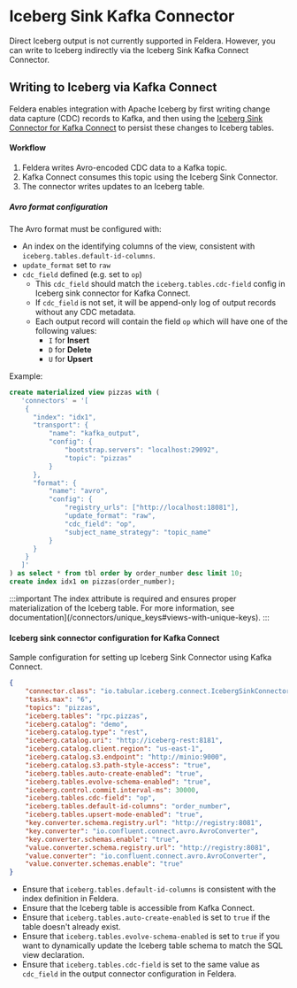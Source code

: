 # Iceberg Sink Kafka Connector

Direct Iceberg output is not currently supported in Feldera.
However, you can write to Iceberg indirectly via the Iceberg Sink Kafka Connect Connector.

## Writing to Iceberg via Kafka Connect

Feldera enables integration with Apache Iceberg by first writing
change data capture (CDC) records to Kafka, and then using the
[Iceberg Sink Connector for Kafka Connect](https://github.com/databricks/iceberg-kafka-connect) to persist these changes
to Iceberg tables.

#### Workflow

1. Feldera writes Avro-encoded CDC data to a Kafka topic.
2. Kafka Connect consumes this topic using the Iceberg Sink Connector.
3. The connector writes updates to an Iceberg table.

##### Avro format configuration

The Avro format must be configured with:
- An index on the identifying columns of the view, consistent with `iceberg.tables.default-id-columns`.
- `update_format` set to `raw`
- `cdc_field` defined (e.g. set to `op`)
  - This `cdc_field` should match the `iceberg.tables.cdc-field` config in Iceberg sink connector for Kafka Connect.
  - If `cdc_field` is not set, it will be append-only log of output records without any CDC metadata.
  - Each output record will contain the field `op` which will have one of the following values:
    - `I` for **Insert**
    - `D` for **Delete**
    - `U` for **Upsert**

Example:

```sql
create materialized view pizzas with (
   'connectors' = '[
    {
      "index": "idx1",
      "transport": {
          "name": "kafka_output",
          "config": {
              "bootstrap.servers": "localhost:29092",
              "topic": "pizzas"
          }
      },
      "format": {
          "name": "avro",
          "config": {
              "registry_urls": ["http://localhost:18081"],
              "update_format": "raw",
              "cdc_field": "op",
              "subject_name_strategy": "topic_name"
          }
      }
    }
   ]'
) as select * from tbl order by order_number desc limit 10;
create index idx1 on pizzas(order_number);
```

:::important
The index attribute is required and ensures proper materialization of the Iceberg table.
For more information, see documentation](/connectors/unique_keys#views-with-unique-keys).
:::

#### Iceberg sink connector configuration for Kafka Connect

Sample configuration for setting up Iceberg Sink Connector using Kafka
Connect.

```json
{
    "connector.class": "io.tabular.iceberg.connect.IcebergSinkConnector",
    "tasks.max": "6",
    "topics": "pizzas",
    "iceberg.tables": "rpc.pizzas",
    "iceberg.catalog": "demo",
    "iceberg.catalog.type": "rest",
    "iceberg.catalog.uri": "http://iceberg-rest:8181",
    "iceberg.catalog.client.region": "us-east-1",
    "iceberg.catalog.s3.endpoint": "http://minio:9000",
    "iceberg.catalog.s3.path-style-access": "true",
    "iceberg.tables.auto-create-enabled": "true",
    "iceberg.tables.evolve-schema-enabled": "true",
    "iceberg.control.commit.interval-ms": 30000,
    "iceberg.tables.cdc-field": "op",
    "iceberg.tables.default-id-columns": "order_number",
    "iceberg.tables.upsert-mode-enabled": "true",
    "key.converter.schema.registry.url": "http://registry:8081",
    "key.converter": "io.confluent.connect.avro.AvroConverter",
    "key.converter.schemas.enable": "true",
    "value.converter.schema.registry.url": "http://registry:8081",
    "value.converter": "io.confluent.connect.avro.AvroConverter",
    "value.converter.schemas.enable": "true"
}
```
- Ensure that `iceberg.tables.default-id-columns` is consistent with the index
  definition in Feldera.
- Ensure that the Iceberg table is accessible from Kafka Connect.
- Ensure that `iceberg.tables.auto-create-enabled` is set to `true` if the
  table doesn't already exist.
- Ensure that `iceberg.tables.evolve-schema-enabled` is set to `true` if you
  want to dynamically update the Iceberg table schema to match the SQL view 
  declaration.
- Ensure that `iceberg.tables.cdc-field` is set to the same value as `cdc_field`
  in the output connector configuration in Feldera.

